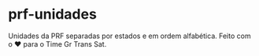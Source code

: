 # prf-unidades
Unidades da PRF separadas por estados e em ordem alfabética. Feito com o ♥ para o Time Gr Trans Sat.
